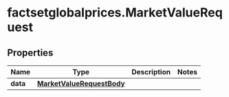 # factsetglobalprices.MarketValueRequest

## Properties

Name | Type | Description | Notes
------------ | ------------- | ------------- | -------------
**data** | [**MarketValueRequestBody**](MarketValueRequestBody.md) |  | 


